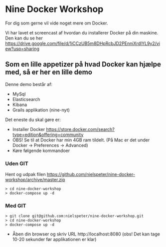 # Nine Docker Workshop

For dig som gerne vil vide noget mere om Docker.

Vi har lavet et screencast af hvordan du installerer Docker på din maskine. Den kan du se her https://drive.google.com/file/d/1iCCzUB5m8DHpRcbJD2PEnniXrdlYL9y2/view?usp=sharing

## Som en lille appetizer på hvad Docker kan hjælpe med, så er her en lille demo
 
Denne demo består af:
*	MySql
*	Elasticsearch
*	Kibana
*	Grails applikation (nine-nyt) 

Det eneste du skal gøre er: 
* Installer Docker https://store.docker.com/search?type=edition&offering=community
* OBS! Se til at Docker har min 4GB ram tildelt. (På Mac er det under Docker -> Preferences -> Advanced)
* Køre følgende kommandoer

### Uden GIT
Hent og udpak filen https://github.com/nielspeter/nine-docker-workshop/archive/master.zip
```
> cd nine-docker-workshop
> docker-compose up -d
```
### Med GIT
```
> git clone git@github.com:nielspeter/nine-docker-workshop.git 
> cd nine-docker-workshop
> docker-compose up -d
```
* Åben din browser og skriv URL http://localhost:8080 (obs! Det kan tage 10-20 sekunder før applikationen er klar)
